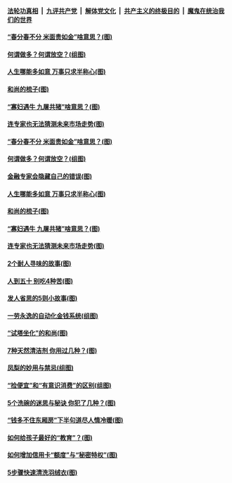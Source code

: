 

####  [法轮功真相](../../../../basic/blob/master/README.md?t=03201431) &nbsp;|&nbsp; [九评共产党](../../../../9ping.md/blob/master/README.md?t=03201431) &nbsp;|&nbsp; [解体党文化](../../../../jtdwh.md/blob/master/README.md?t=03201431)  &nbsp;|&nbsp; [共产主义的终极目的](../../../../gczydzjmd.md/blob/master/README.md?t=03201431) &nbsp;|&nbsp; [魔鬼在统治我们的世界](../../../../mgztzwmdsj.md/blob/master/README.md?t=03201431) 

#### [“春分春不分 米面贵如金”啥意思？(图)](../pages/p8/966137.md?t=03201431) 

#### [何谓做多？何谓放空？(组图)](../pages/p8/966131.md?t=03201431) 

#### [人生哪能多如意 万事只求半称心(图)](../pages/p8/965436.md?t=03201431) 

#### [和尚的梳子(图)](../pages/p8/965775.md?t=03201431) 

#### [“寡妇遇牛 九屠共猪”啥意思？(图)](../pages/p8/965966.md?t=03201431) 

#### [连专家也无法猜测未来市场走势(图)](../pages/p8/965949.md?t=03201431) 

#### [“春分春不分 米面贵如金”啥意思？(图)](../pages/p8/966137.md?t=03201431) 

#### [何谓做多？何谓放空？(组图)](../pages/p8/966131.md?t=03201431) 

#### [金融专家会隐藏自己的错误(图)](../pages/p8/965919.md?t=03201431) 

#### [人生哪能多如意 万事只求半称心(图)](../pages/p8/965436.md?t=03201431) 

#### [和尚的梳子(图)](../pages/p8/965775.md?t=03201431) 

#### [“寡妇遇牛 九屠共猪”啥意思？(图)](../pages/p8/965966.md?t=03201431) 

#### [连专家也无法猜测未来市场走势(图)](../pages/p8/965949.md?t=03201431) 

#### [2个耐人寻味的故事(图)](../pages/p8/965430.md?t=03201431) 

#### [人到五十 别吃4种苦(图)](../pages/p8/965929.md?t=03201431) 

#### [发人省思的5则小故事(图)](../pages/p8/927413.md?t=03201431) 

#### [一劳永逸的自动化金钱系统(组图)](../pages/p8/965857.md?t=03201431) 

#### [“试塔坐化”的和尚(图)](../pages/p8/965261.md?t=03201431) 

#### [7种天然清洁剂 你用过几种？(图)](../pages/p8/965425.md?t=03201431) 

#### [凤梨的妙用与禁忌(组图)](../pages/p8/965531.md?t=03201431) 

#### [“捡便宜”和“有意识消费”的区别(组图)](../pages/p8/965732.md?t=03201431) 

#### [5个洗碗的迷思与秘诀 你犯了几种？(图)](../pages/p8/965428.md?t=03201431) 

#### [“钱多不住东厢房”下半句道尽人情冷暖(图)](../pages/p8/965697.md?t=03201431) 

#### [如何给孩子最好的“教育”？(图)](../pages/p8/965273.md?t=03201431) 

#### [如何增加信用卡“额度”与“秘密特权”(图)](../pages/p8/965631.md?t=03201431) 

#### [5步骤快速清洗羽绒衣(图)](../pages/p8/965423.md?t=03201431) 

